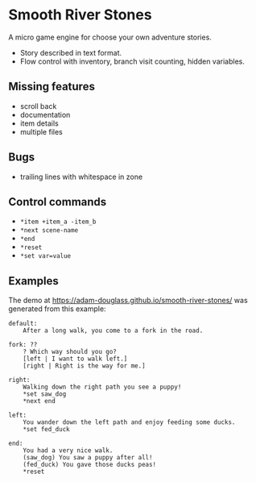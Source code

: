 
# Smooth River Stones

A micro game engine for choose your own adventure stories.

- Story described in text format.
- Flow control with inventory, branch visit counting, hidden variables.

## Missing features

- scroll back 
- documentation
- item details
- multiple files

## Bugs

- trailing lines with whitespace in zone

## Control commands

- `*item +item_a -item_b`
- `*next scene-name`
- `*end`
- `*reset`
- `*set var=value`

## Examples

The demo at https://adam-douglass.github.io/smooth-river-stones/ was generated from this example:

```
default:
    After a long walk, you come to a fork in the road.

fork: ??
    ? Which way should you go?
    [left | I want to walk left.]
    [right | Right is the way for me.]

right:
    Walking down the right path you see a puppy!
    *set saw_dog
    *next end

left: 
    You wander down the left path and enjoy feeding some ducks.
    *set fed_duck

end:
    You had a very nice walk.
    (saw_dog) You saw a puppy after all!
    (fed_duck) You gave those ducks peas!
    *reset
```
